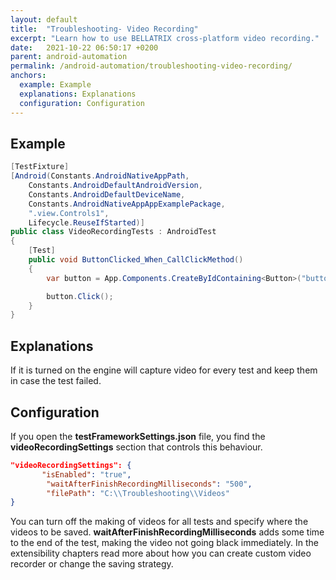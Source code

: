 ```yaml
---
layout: default
title:  "Troubleshooting- Video Recording"
excerpt: "Learn how to use BELLATRIX cross-platform video recording."
date:   2021-10-22 06:50:17 +0200
parent: android-automation
permalink: /android-automation/troubleshooting-video-recording/
anchors:
  example: Example
  explanations: Explanations
  configuration: Configuration
---
```

Example
-------
```csharp
[TestFixture]
[Android(Constants.AndroidNativeAppPath,
    Constants.AndroidDefaultAndroidVersion,
    Constants.AndroidDefaultDeviceName,
    Constants.AndroidNativeAppAppExamplePackage,
    ".view.Controls1",
    Lifecycle.ReuseIfStarted)]
public class VideoRecordingTests : AndroidTest
{
    [Test]
    public void ButtonClicked_When_CallClickMethod()
    {
        var button = App.Components.CreateByIdContaining<Button>("button");

        button.Click();
    }
}
```

Explanations
------------
If it is turned on the engine will capture video for every test and keep them in case the test failed.

Configuration
-------------
If you open the **testFrameworkSettings.json** file, you find the **videoRecordingSettings** section that controls this behaviour.
```json
"videoRecordingSettings": {
       "isEnabled": "true",
        "waitAfterFinishRecordingMilliseconds": "500",
        "filePath": "C:\\Troubleshooting\\Videos"
}
```
You can turn off the making of videos for all tests and specify where the videos to be saved. **waitAfterFinishRecordingMilliseconds** adds some time to the end of the test, making the video not going black immediately. In the extensibility chapters read more about how you can create custom video recorder or change the saving strategy.
